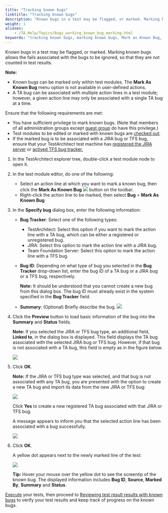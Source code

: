 ```yaml
--- 
title: "Tracking known bugs"
linktitle: "Tracking known bugs"
description: "Known bugs in a test may be flagged, or marked. Marking known bugs allows the fails associated with the bugs to be ignored, so that they are not counted in test results."
weight: 1
aliases: 
    - /TA_Help/Topics/Bugs_working_known_bug_marking.html
keywords: "tracking known bugs, marking known bugs, Mark as Known Bug, known bugs, marking, tracking, JIRA, TFS, bugs, marking as known bugs, tracking"
---
```


Known bugs in a test may be flagged, or marked. Marking known bugs allows the fails associated with the bugs to be ignored, so that they are not counted in test results.

**Note:**

-   Known bugs can be marked only within test modules. The **Mark As Known Bug** menu option is not available in user-defined actions.
-   A TA bug can be associated with multiple action lines in a test module; however, a given action line may only be associated with a single TA bug at a time.

Ensure that the following requirements are met:

-   You have sufficient privilege to mark known bugs. \(Note that members of all administration groups except [guest group](/TA_Administration/Topics/User_administration.html) do have this privilege.\)
-   Test modules to be edited or marked with known bugs are [checked out](/TA_Help/Topics/Project_items_checkout.html).
-   If the marked bug is to be associated with a JIRA bug or TFS bug, ensure that your TestArchitect test machine has [registered the JIRA server](/TA_Help/Topics/JIRA_registering.html) or [actived TFS bug tracker.](/TA_Help/Topics/ug_TFS_BugTracker_Registering_bugtracker.html#)

1.  In the TestArchitect explorer tree, double-click a test module node to open it.

2.  In the test module editor, do one of the following:

    -   Select an action line at which you want to mark a known bug, then click the **Mark As Known Bug** ![](/images/TA_Help/Images/btn_mark_as_known_bug.png) button on the toolbar.
    -   Right-click the action line to be marked, then select **Bug** \> **Mark As Known Bug**
3.  In the **Specify bug** dialog box, enter the following information:

    -   **Bug Tracker**: Select one of the following types:
        -   TestArchitect: Select this option if you want to mark the action line with a TA bug, which can be either a registered or unregistered bug.
        -   JIRA: Select this option to mark the action line with a JIRA bug.
        -   Team Foundation Server: Select this option to mark the action line with a TFS bug.
    -   **Bug ID**: Depending on what type of bug you selected in the **Bug Tracker** drop-down list, enter the bug ID of a TA bug or a JIRA bug or a TFS bug, respectively.

        **Note:** It should be understood that you cannot create a new bug from this dialog box. The bug ID must already exist in the system specified in the **Bug Tracker** field.

    -   **Summary**: \(Optional\) Briefly describe the bug.
    ![](/images/TA_Help/Images/Specify_bug_dialog_box.png)

4.  Click the **Preview** button to load basic information of the bug into the **Summary** and **Status** fields.

    **Note:** If you selected the JIRA or TFS bug type, an additional field, **Linked to**, in the dialog box is displayed. This field displays the TA bug associated with the selected JIRA bug or TFS bug. However, if that bug is not associated with a TA bug, this field is empty as in the figure below.

    ![](/images/TA_Help/Images/Specify_bug_JIRA_dlg.png)

5.  Click **OK**.

    **Note:** If the JIRA or TFS bug type was selected, and that bug is not associated with any TA bug, you are presented with the option to create a new TA bug and import its data from the new JIRA or TFS bug:

    ![](/images/TA_Help/Images/Marking_new_JIRA_known_bug.png)

    Click **Yes** to create a new registered TA bug associated with that JIRA or TFS bug.

    A message appears to inform you that the selected action line has been associated with a bug successfully.

    ![](/images/TA_Help/Images/Marking_known_bug_succesful_message.png)

6.  Click **OK**.

    A yellow dot appears next to the newly marked line of the test:

    ![](/images/TA_Help/Images/Marking_known_bug_yellow_dot.png)

    **Tip:** Hover your mouse over the yellow dot to see the screentip of the known bug. The displayed information includes **Bug ID**, **Source**, **Marked By**, **Summary** and **Status**.


[Execute](/TA_Help/Topics/Test_exec.html) your tests, then proceed to [Reviewing test result results with known bugs](/TA_Help/Topics/Bugs_working_known_bug_reviewing_test_results.html) to verify your test results and keep track of progress on the known bugs.



